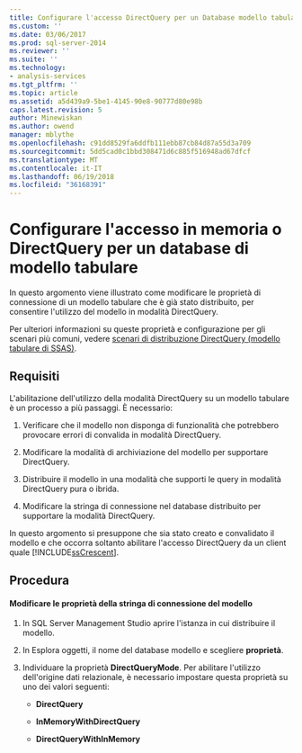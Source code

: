 ```yaml
---
title: Configurare l'accesso DirectQuery per un Database modello tabulare o In memoria | Documenti Microsoft
ms.custom: ''
ms.date: 03/06/2017
ms.prod: sql-server-2014
ms.reviewer: ''
ms.suite: ''
ms.technology:
- analysis-services
ms.tgt_pltfrm: ''
ms.topic: article
ms.assetid: a5d439a9-5be1-4145-90e8-90777d80e98b
caps.latest.revision: 5
author: Minewiskan
ms.author: owend
manager: mblythe
ms.openlocfilehash: c91dd8529fa6ddfb111ebb87cb84d87a55d3a709
ms.sourcegitcommit: 5dd5cad0c1bbd308471d6c885f516948ad67dfcf
ms.translationtype: MT
ms.contentlocale: it-IT
ms.lasthandoff: 06/19/2018
ms.locfileid: "36168391"
---
```

# <a name="configure-in-memory-or-directquery-access-for-a-tabular-model-database"></a>Configurare l'accesso in memoria o DirectQuery per un database di modello tabulare
  In questo argomento viene illustrato come modificare le proprietà di connessione di un modello tabulare che è già stato distribuito, per consentire l'utilizzo del modello in modalità DirectQuery.  
  
 Per ulteriori informazioni su queste proprietà e configurazione per gli scenari più comuni, vedere [scenari di distribuzione DirectQuery &#40;modello tabulare di SSAS&#41;](../directquery-deployment-scenarios-ssas-tabular.md).  
  
## <a name="requirements"></a>Requisiti  
 L'abilitazione dell'utilizzo della modalità DirectQuery su un modello tabulare è un processo a più passaggi. È necessario:  
  
1.  Verificare che il modello non disponga di funzionalità che potrebbero provocare errori di convalida in modalità DirectQuery.  
  
2.  Modificare la modalità di archiviazione del modello per supportare DirectQuery.  
  
3.  Distribuire il modello in una modalità che supporti le query in modalità DirectQuery pura o ibrida.  
  
4.  Modificare la stringa di connessione nel database distribuito per supportare la modalità DirectQuery.  
  
 In questo argomento si presuppone che sia stato creato e convalidato il modello e che occorra soltanto abilitare l'accesso DirectQuery da un client quale [!INCLUDE[ssCrescent](../../includes/sscrescent-md.md)].  
  
## <a name="procedure"></a>Procedura  
  
#### <a name="change-the-connection-string-properties-of-the-model"></a>Modificare le proprietà della stringa di connessione del modello  
  
1.  In SQL Server Management Studio aprire l'istanza in cui distribuire il modello.  
  
2.  In Esplora oggetti, il nome del database modello e scegliere **proprietà**.  
  
3.  Individuare la proprietà **DirectQueryMode**. Per abilitare l'utilizzo dell'origine dati relazionale, è necessario impostare questa proprietà su uno dei valori seguenti:  
  
    -   **DirectQuery**  
  
    -   **InMemoryWithDirectQuery**  
  
    -   **DirectQueryWithInMemory**  
  
  